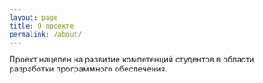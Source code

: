 ```yaml
---
layout: page
title: О проекте
permalink: /about/
---
```


Проект нацелен на развитие компетенций студентов в области разработки программного обеспечения.
